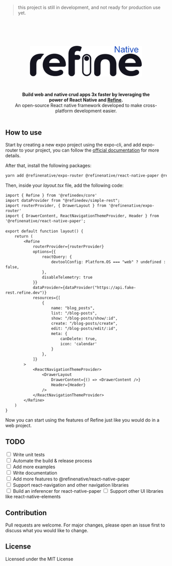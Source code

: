 > this project is still in development, and not ready for production use yet.

<br/>
<br/>
<br/>

<div align="center" style="margin: 30px;">
<a href="https://refine.dev/">
  <img src="./logo.png"   style="width:350px;" align="center" />
</a>
<br />
<br />


<br />

<strong>Build web and native crud apps 3x faster by leveraging the power of React Native and [Refine](https://refine.dev/).</strong><br>An open-source React native framework developed to make cross-platform development easier.
<br />
<br />
</div>


## How to use
Start by creating a new expo project using the expo-cli, and add expo-router to your project, you can follow the [official documentation](https://expo.github.io/router/docs/) for more details.

After that, install the following packages:

```sh
yarn add @refinenative/expo-router @refinenative/react-native-paper @refinedev/simple-rest @refinedev/core
```

Then, inside your _layout.tsx_ file, add the following code:

```tsx
import { Refine } from '@refinedev/core'
import dataProvider from "@refinedev/simple-rest";
import routerProvider, { DrawerLayout } from '@refinenative/expo-router'
import { DrawerContent, ReactNavigationThemeProvider, Header } from '@refinenative/react-native-paper';

export default function layout() {
    return (
        <Refine
            routerProvider={routerProvider}
            options={{
                reactQuery: {
                    devtoolConfig: Platform.OS === "web" ? undefined : false,
                },
                disableTelemetry: true
            }}
            dataProvider={dataProvider("https://api.fake-rest.refine.dev")}
            resources={[
                {
                    name: "blog_posts",
                    list: "/blog-posts",
                    show: "/blog-posts/show/:id",
                    create: "/blog-posts/create",
                    edit: "/blog-posts/edit/:id",
                    meta: {
                        canDelete: true,
                        icon: 'calendar'
                    }
                },
            ]}
        >
            <ReactNavigationThemeProvider>
                <DrawerLayout
                    DrawerContent={() => <DrawerContent />}
                    Header={Header}
                />
            </ReactNavigationThemeProvider>
        </Refine>
    )
}
```

Now you can start using the features of Refine just like you would do in a web project.

## TODO
<input type="checkbox"> Write unit tests
<br/>
<input type="checkbox"> Automate the build & release process
<br/>
<input type="checkbox"> Add more examples
<br/>
<input type="checkbox"> Write documentation
<br/>
<input type="checkbox"> Add more features to @refinenative/react-native-paper
<br/>
<input type="checkbox"> Support react-navigation and other navigation libraries
<br/>
<input type="checkbox"> Build an inferencer for react-native-paper
<input type="checkbox"> Support other UI libraries like react-native-elements

## Contribution
Pull requests are welcome. For major changes, please open an issue first to discuss what you would like to change.








## License

Licensed under the MIT License
